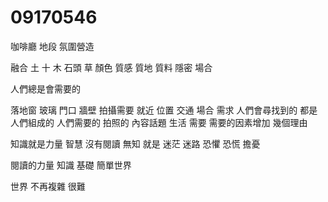 # 09170546

咖啡廳 
地段 氛圍營造

融合 土 十 木 石頭
草
顏色 質感 質地 質料
隱密 場合

人們總是會需要的

落地窗 玻璃 門口 牆壁
 拍攝需要
 就近 位置 交通
 場合
 需求
 人們會尋找到的
 都是人們組成的
 人們需要的
 拍照的
 內容話題
 生活
 需要
 需要的因素增加
 幾個理由

 知識就是力量
 智慧
 沒有閱讀
 無知 就是 迷茫 迷路
 恐懼 恐慌 
 擔憂

 閱讀的力量 知識 基礎
  簡單世界

  世界 不再複雜 很難
  
